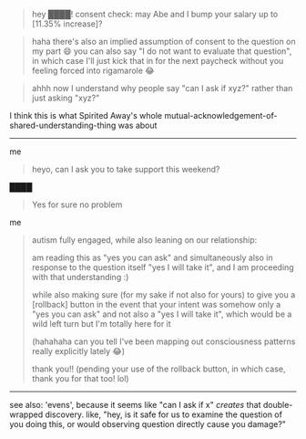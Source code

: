 > hey ████! consent check: may Abe and I bump your salary up to [11.35% increase]?

> haha there's also an implied assumption of consent to the question on my part 😄 you can also say "I do not want to evaluate that question", in which case I'll just kick that in for the next paycheck without you feeling forced into rigamarole 😂

> ahhh now I understand why people say "can I ask if xyz?" rather than just asking "xyz?"

I think this is what Spirited Away's whole mutual-acknowledgement-of-shared-understanding-thing was about

---

me
> heyo, can I ask you to take support this weekend?

████
> Yes for sure no problem

me
> autism fully engaged, while also leaning on our relationship:
>
> am reading this as "yes you can ask" and simultaneously also in response to the question itself "yes I will take it", and I am proceeding with that understanding :)
>
> while also making sure (for my sake if not also for yours) to give you a [rollback] button in the event that your intent was somehow only a "yes you can ask" and not also a "yes I will take it", which would be a wild left turn but I'm totally here for it
>
> (hahahaha can you tell I've been mapping out consciousness patterns really explicitly lately 😂)
>
> thank you!! (pending your use of the rollback button, in which case, thank you for that too! lol)

---

see also: 'evens', because it seems like "can I ask if x" *creates* that double-wrapped discovery. like, "hey, is it safe for us to examine the question of you doing this, or would observing question directly cause you damage?"
